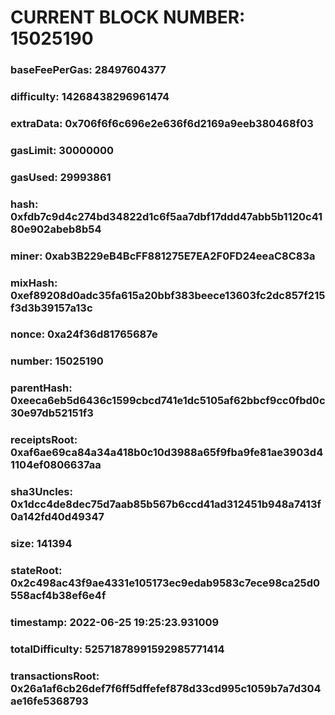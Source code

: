 # CURRENT BLOCK NUMBER: 15025190

### baseFeePerGas: 28497604377
### difficulty: 14268438296961474
### extraData: 0x706f6f6c696e2e636f6d2169a9eeb380468f03
### gasLimit: 30000000
### gasUsed: 29993861
### hash: 0xfdb7c9d4c274bd34822d1c6f5aa7dbf17ddd47abb5b1120c4180e902abeb8b54
### miner: 0xab3B229eB4BcFF881275E7EA2F0FD24eeaC8C83a
### mixHash: 0xef89208d0adc35fa615a20bbf383beece13603fc2dc857f215f3d3b39157a13c
### nonce: 0xa24f36d81765687e
### number: 15025190
### parentHash: 0xeeca6eb5d6436c1599cbcd741e1dc5105af62bbcf9cc0fbd0c30e97db52151f3
### receiptsRoot: 0xaf6ae69ca84a34a418b0c10d3988a65f9fba9fe81ae3903d41104ef0806637aa
### sha3Uncles: 0x1dcc4de8dec75d7aab85b567b6ccd41ad312451b948a7413f0a142fd40d49347
### size: 141394
### stateRoot: 0x2c498ac43f9ae4331e105173ec9edab9583c7ece98ca25d0558acf4b38ef6e4f
### timestamp: 2022-06-25 19:25:23.931009
### totalDifficulty: 52571878991592985771414
### transactionsRoot: 0x26a1af6cb26def7f6ff5dffefef878d33cd995c1059b7a7d304ae16fe5368793
